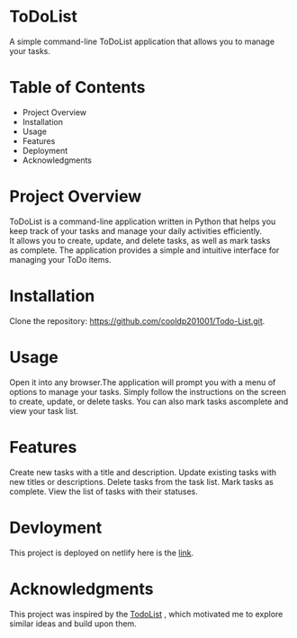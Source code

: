 # ToDoList
A simple command-line ToDoList application that allows you to manage your tasks.

# Table of Contents
- Project Overview
- Installation
- Usage
- Features
- Deployment 
- Acknowledgments
  
 # Project Overview
ToDoList is a command-line application written in Python that helps you keep track of your tasks and manage your daily activities efficiently.   
It allows you to create, update, and delete tasks, as well as mark tasks   
as complete. The application provides a simple and intuitive interface for managing your ToDo items.

# Installation
Clone the repository: https://github.com/cooldp201001/Todo-List.git.
# Usage
 Open it into any browser.The application will prompt you with a menu of options to manage your tasks. Simply follow the instructions on the screen  
 to create, update, or delete tasks. You can also mark tasks ascomplete and view your task list.
# Features
Create new tasks with a title and description.
Update existing tasks with new titles or descriptions.
Delete tasks from the task list.
Mark tasks as complete.
View the list of tasks with their statuses.
# Devloyment 
This project is deployed on netlify here is the [link](https://todolisttextbook.netlify.app/).
# Acknowledgments
This project was inspired by the [TodoList](https://codepen.io/MarianKoniuszko/full/ExQgBrp) , which motivated me to explore similar ideas and build upon them.
